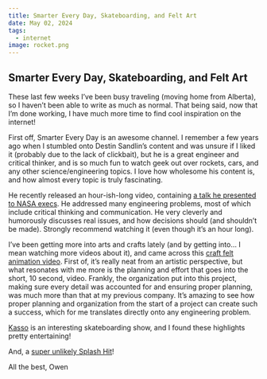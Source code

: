 ```yaml
---
title: Smarter Every Day, Skateboarding, and Felt Art
date: May 02, 2024
tags:
  - internet
image: rocket.png
---
```


## Smarter Every Day, Skateboarding, and Felt Art

These last few weeks I’ve been busy traveling (moving home from Alberta), so I haven’t been able to write as much as normal. That being said, now that I’m done working, I have much more time to find cool inspiration on the internet!

First off, Smarter Every Day is an awesome channel. I remember a few years ago when I stumbled onto Destin Sandlin’s content and was unsure if I liked it (probably due to the lack of clickbait), but he is a great engineer and critical thinker, and is so much fun to watch geek out over rockets, cars, and any other science/engineering topics. I love how wholesome his content is, and how almost every topic is truly fascinating.

He recently released an hour-ish-long video, containing [a talk he presented to NASA execs](https://www.youtube.com/watch?v=OoJsPvmFixU). He addressed many engineering problems, most of which include critical thinking and communication. He very cleverly and humorously discusses real issues, and how decisions should (and shouldn’t be made). Strongly recommend watching it (even though it’s an hour long).

I’ve been getting more into arts and crafts lately (and by getting into… I mean watching more videos about it), and came across this [craft felt animation video](https://www.youtube.com/watch?v=cBoQARCkv4Q). First of, it’s really neat from an artistic perspective, but what resonates with me more is the planning and effort that goes into the short, 10 second, video. Frankly, the organization put into this project, making sure every detail was accounted for and ensuring proper planning, was much more than that at my previous company. It’s amazing to see how proper planning and organization from the start of a project can create such a success, which for me translates directly onto any engineering problem.

[Kasso](https://www.youtube.com/watch?v=XZANKhLpONY) is an interesting skateboarding show, and I found these highlights pretty entertaining!

And, a [super unlikely Splash Hit](https://www.youtube.com/watch?v=mD02ALCYnH4)!

All the best,
Owen
